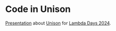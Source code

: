 # Code in Unison
[Presentation][presentation:self] about [Unison][lang:unison] for [Lambda Days 2024][conference:lambda-2024].

[conference:lambda-2024]: https://www.lambdadays.org/lambdadays2024
[lang:unison]: https://www.unison-lang.org/
[presentation:self]: https://fifth-postulate.nl/code-in-unison/presentation/index.html
